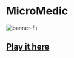 # MicroMedic

![banner-fit](https://github.com/user-attachments/assets/a6f51374-e26f-46d8-b6b5-2e49784e2b2c)


## [Play it here](https://ldjam.com/events/ludum-dare/56/$396000)
